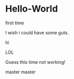 # Hello-World
first time 

I wish i could have some guts.

hi

LOL

Guess this time not working!

master master
